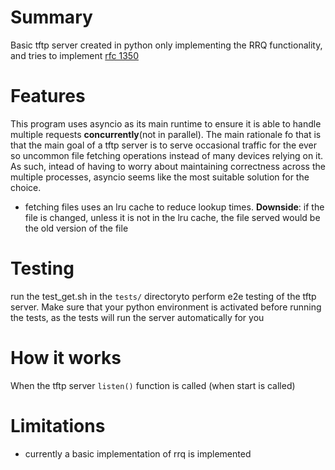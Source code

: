 # Summary

Basic tftp server created in python only implementing the RRQ functionality, and tries to implement [rfc 1350](https://datatracker.ietf.org/doc/html/rfc1350)

# Features
This program uses asyncio as its main runtime to ensure it is able to handle multiple requests **concurrently**(not in parallel). The main rationale fo that is that the main goal of a tftp server is to serve occasional traffic for the ever so uncommon file fetching operations instead of many devices relying on it. As such, intead of having to worry about maintaining correctness across the multiple processes, asyncio seems like the most suitable solution for the choice.
- fetching files uses an lru cache to reduce lookup times.
**Downside**: if the file is changed, unless it is not in the lru cache, the file served would be the old version of the file

# Testing
run the test_get.sh in the `tests/` directoryto perform e2e testing of the tftp server. Make sure that your python environment is activated before running the tests, as the tests will run the server automatically for you

# How it works
When the tftp server `listen()` function is called (when start is called)
# Limitations
- currently a basic implementation of rrq is implemented